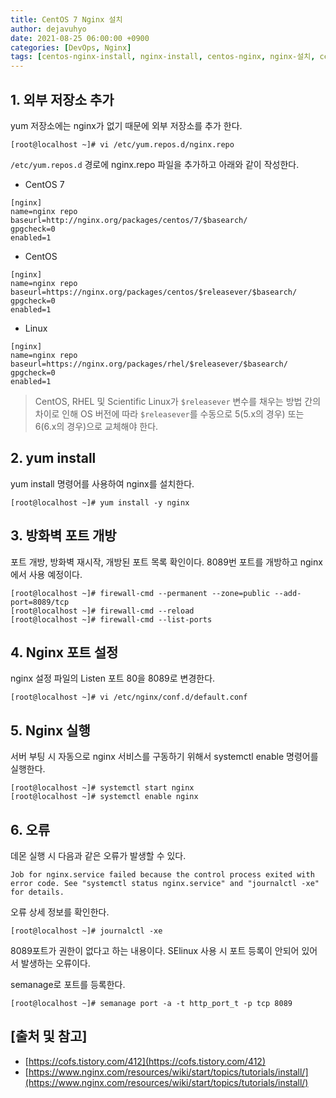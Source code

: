 ```yaml
---
title: CentOS 7 Nginx 설치
author: dejavuhyo
date: 2021-08-25 06:00:00 +0900
categories: [DevOps, Nginx]
tags: [centos-nginx-install, nginx-install, centos-nginx, nginx-설치, centos-nginx-설치]
---
```


## 1. 외부 저장소 추가
yum 저장소에는 nginx가 없기 때문에 외부 저장소를 추가 한다.

```shell
[root@localhost ~]# vi /etc/yum.repos.d/nginx.repo
```

`/etc/yum.repos.d` 경로에 nginx.repo 파일을 추가하고 아래와 같이 작성한다.

* CentOS 7

```text
[nginx]
name=nginx repo
baseurl=http://nginx.org/packages/centos/7/$basearch/
gpgcheck=0
enabled=1
```

* CentOS

```text
[nginx]
name=nginx repo
baseurl=https://nginx.org/packages/centos/$releasever/$basearch/
gpgcheck=0
enabled=1
```

* Linux

```text
[nginx]
name=nginx repo
baseurl=https://nginx.org/packages/rhel/$releasever/$basearch/
gpgcheck=0
enabled=1
```

> CentOS, RHEL 및 Scientific Linux가 `$releasever` 변수를 채우는 방법 간의 차이로 인해 OS 버전에 따라 `$releasever`를 수동으로 5(5.x의 경우) 또는 6(6.x의 경우)으로 교체해야 한다.

## 2. yum install
yum install 명령어를 사용하여 nginx를 설치한다.

```shell
[root@localhost ~]# yum install -y nginx
```

## 3. 방화벽 포트 개방
포트 개방, 방화벽 재시작, 개방된 포트 목록 확인이다. 8089번 포트를 개방하고 nginx에서 사용 예정이다.

```shell
[root@localhost ~]# firewall-cmd --permanent --zone=public --add-port=8089/tcp
[root@localhost ~]# firewall-cmd --reload
[root@localhost ~]# firewall-cmd --list-ports
```

## 4. Nginx 포트 설정
nginx 설정 파일의 Listen 포트 80을 8089로 변경한다.

```shell
[root@localhost ~]# vi /etc/nginx/conf.d/default.conf
```

## 5. Nginx 실행
서버 부팅 시 자동으로 nginx 서비스를 구동하기 위해서 systemctl enable 명령어를 실행한다.

```shell
[root@localhost ~]# systemctl start nginx
[root@localhost ~]# systemctl enable nginx
```

## 6. 오류
데몬 실행 시 다음과 같은 오류가 발생할 수 있다.

```text
Job for nginx.service failed because the control process exited with error code. See "systemctl status nginx.service" and "journalctl -xe" for details.
```

오류 상세 정보를 확인한다.

```shell
[root@localhost ~]# journalctl -xe
```

8089포트가 권한이 없다고 하는 내용이다. SElinux 사용 시 포트 등록이 안되어 있어서 발생하는 오류이다.

semanage로 포트를 등록한다.

```shell
[root@localhost ~]# semanage port -a -t http_port_t -p tcp 8089
```

## [출처 및 참고]
* [https://cofs.tistory.com/412](https://cofs.tistory.com/412)
* [https://www.nginx.com/resources/wiki/start/topics/tutorials/install/](https://www.nginx.com/resources/wiki/start/topics/tutorials/install/)
